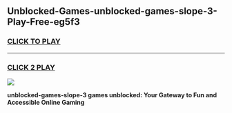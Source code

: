 
## Unblocked-Games-unblocked-games-slope-3-Play-Free-eg5f3
<h3>
<a href="https://premium76.site?title=unblocked-games-slope-3&ref=17A">CLICK TO PLAY</a></h3>
<hr>

<h3>
<a href="https://premium76.site?title=unblocked-games-slope-3&ref=17A">CLICK 2 PLAY</a>
  
</h3>

<a href="https://premium76.site?title=unblocked-games-slope-3&ref=17A"><img src="https://clearcache.store/games.png"></a>


**unblocked-games-slope-3 games unblocked: Your Gateway to Fun and Accessible Online Gaming**
